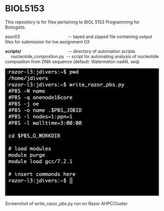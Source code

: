 # BIOL5153
This repository is for files pertaining to BIOL 5153 Programming for Biologists.

assn03 &nbsp;&nbsp;&nbsp;&nbsp;&nbsp;&nbsp;&nbsp;&nbsp;&nbsp;&nbsp;&nbsp;&nbsp;&nbsp;&nbsp;&nbsp;&nbsp;&nbsp;&nbsp;&nbsp;&nbsp;&nbsp;&nbsp;&nbsp;&nbsp;&nbsp;&nbsp;&nbsp;&nbsp;&nbsp;&nbsp;&nbsp;&nbsp;&nbsp;&nbsp;&nbsp;&nbsp;&nbsp;&nbsp; -- taped and zipped file containing output files for submission for hw assignment 03

**scripts/**&nbsp;&nbsp;&nbsp;&nbsp;&nbsp;&nbsp;&nbsp;&nbsp;&nbsp;&nbsp;&nbsp;&nbsp;&nbsp;&nbsp;&nbsp;&nbsp;&nbsp;&nbsp;&nbsp;&nbsp;&nbsp;&nbsp;&nbsp;&nbsp;&nbsp;&nbsp;&nbsp;&nbsp;&nbsp;&nbsp;&nbsp;&nbsp;&nbsp;&nbsp;&nbsp;&nbsp;&nbsp;&nbsp;&nbsp;-- directory of automation scripts  
&nbsp;&nbsp;&nbsp;&nbsp;&nbsp;nucleotide_compostion.py&nbsp; -- script for automating analysis of nucleotide composition from DNA sequence (default: Watermelon nad4L seq)

![Screenshot of write_razor_pbs.py run on cluster](images/pbs.screenshot.png)

Screenshot of write_razor_pbs.py run on Razor AHPCCluster

